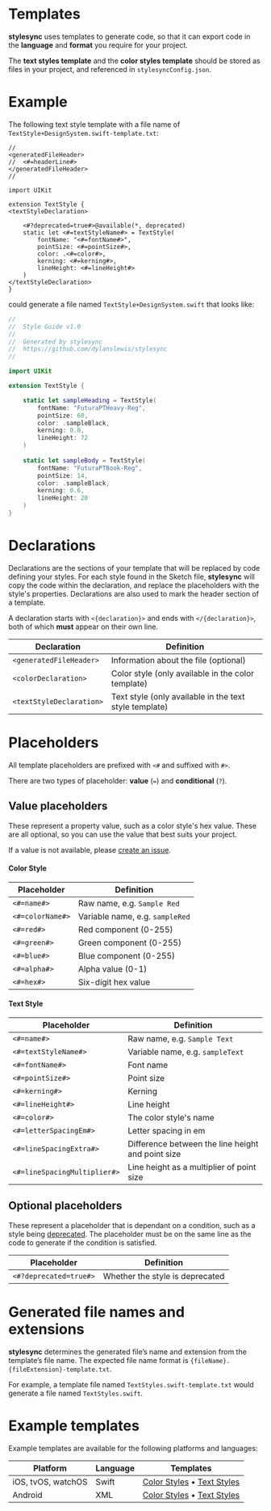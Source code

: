 # Templates

**stylesync** uses templates to generate code, so that it can export code in the **language** and **format** you require for your project.

The **text styles template** and the **color styles template** should be stored as files in your project, and referenced in `stylesyncConfig.json`.

# Example

The following text style template with a file name of `TextStyle+DesignSystem.swift-template.txt`:
```
//
<generatedFileHeader>
//  <#=headerLine#>
</generatedFileHeader>
//

import UIKit

extension TextStyle {
<textStyleDeclaration>

	<#?deprecated=true#>@available(*, deprecated)
	static let <#=textStyleName#> = TextStyle(
		fontName: "<#=fontName#>",
		pointSize: <#=pointSize#>,
		color: .<#=color#>,
		kerning: <#=kerning#>,
		lineHeight: <#=lineHeight#>
	)
</textStyleDeclaration>
}
```

could generate a file named `TextStyle+DesignSystem.swift` that looks like:
```swift
//
//  Style Guide v1.0
//
//  Generated by stylesync
//  https://github.com/dylanslewis/stylesync
//

import UIKit

extension TextStyle {

	static let sampleHeading = TextStyle(
		fontName: "FuturaPTHeavy-Reg",
		pointSize: 60,
		color: .sampleBlack,
		kerning: 0.0,
		lineHeight: 72
	)
	
	static let sampleBody = TextStyle(
		fontName: "FuturaPTBook-Reg",
		pointSize: 14,
		color: .sampleBlack,
		kerning: 0.6,
		lineHeight: 20
	)
}
```

# Declarations

Declarations are the sections of your template that will be replaced by code defining your styles. For each style found in the Sketch file, **stylesync** will copy the code within the declaration, and replace the placeholders with the style's properties. Declarations are also used to mark the header section of a template.

A declaration starts with `<{declaration}>` and ends with `</{declaration}>`, both of which **must** appear on their own line.

| Declaration | Definition |
| --- | --- |
| `<generatedFileHeader>` | Information about the file (optional) |
| `<colorDeclaration>` | Color style (only available in the color template) |
| `<textStyleDeclaration>` | Text style (only available in the text style template) |

# Placeholders

All template placeholders are prefixed with `<#` and suffixed with `#>`.

There are two types of placeholder: **value** (`=`) and **conditional** (`?`).

## Value placeholders

These represent a property value, such as a color style's hex value. These are all optional, so you can use the value that best suits your project.

If a value is not available, please [create an issue](https://github.com/dylanslewis/stylesync/issues/new).

#### Color Style

| Placeholder | Definition |
| --- | --- |
| `<#=name#>` | Raw name, e.g. `Sample Red`|
| `<#=colorName#>` | Variable name, e.g. `sampleRed`|
| `<#=red#>` | Red component (0-255) |
| `<#=green#>` | Green component (0-255) |
| `<#=blue#>` | Blue component (0-255) |
| `<#=alpha#>` | Alpha value (0-1) |
| `<#=hex#>` | Six-digit hex value |

#### Text Style

| Placeholder | Definition |
| --- | --- |
| `<#=name#>` | Raw name, e.g. `Sample Text` |
| `<#=textStyleName#>` | Variable name, e.g. `sampleText` |
| `<#=fontName#>` | Font name |
| `<#=pointSize#>` | Point size |
| `<#=kerning#>` | Kerning |
| `<#=lineHeight#>` | Line height |
| `<#=color#>` | The color style's name |
| `<#=letterSpacingEm#>` | Letter spacing in em |
| `<#=lineSpacingExtra#>` | Difference between the line height and point size |
| `<#=lineSpacingMultiplier#>` | Line height as a multiplier of point size |

## Optional placeholders

These represent a placeholder that is dependant on a condition, such as a style being [deprecated](https://github.com/dylanslewis/stylesync/blob/master/README.md/#deprecation). The placeholder must be on the same line as the code to generate if the condition is satisfied.

| Placeholder | Definition |
| --- | --- |
| `<#?deprecated=true#>` | Whether the style is deprecated |

# Generated file names and extensions

**stylesync** determines the generated file’s name and extension from the template’s file name. The expected file name format is `{fileName}.{fileExtension}-template.txt`.

For example, a template file named `TextStyles.swift-template.txt` would generate a file named `TextStyles.swift`.

# Example templates

Example templates are available for the following platforms and languages:

| Platform | Language | Templates |
| --- | --- | --- |
| iOS, tvOS, watchOS | Swift | <a href="https://github.com/dylanslewis/stylesync/blob/master/Sources/StyleSyncCore/Templates/ColorStyles/iOSColorStyles.swift-template.txt/download">Color Styles</a> • [Text Styles](https://github.com/dylanslewis/stylesync/blob/master/Sources/StyleSyncCore/Templates/TextStyles/iOSTextStyles.swift-template.txt/download)
| Android | XML | [Color Styles](https://github.com/dylanslewis/stylesync/blob/master/Sources/StyleSyncCore/Templates/ColorStyles/AndroidColorStyles.xml-template.txt/download) • [Text Styles](https://github.com/dylanslewis/stylesync/blob/master/Sources/StyleSyncCore/Templates/TextStyles/AndroidTextStyles.xml-template.txt/download) |
